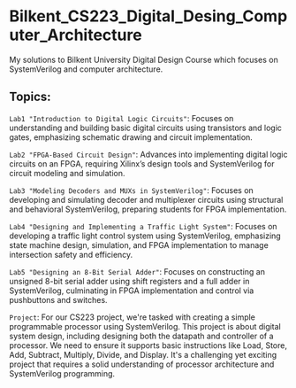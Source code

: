 # Bilkent_CS223_Digital_Desing_Computer_Architecture
My solutions to Bilkent University Digital Design Course which focuses on SystemVerilog and computer architecture.

## Topics:

`Lab1 "Introduction to Digital Logic Circuits"`: Focuses on understanding and building basic digital circuits using transistors and logic gates, emphasizing schematic drawing and circuit implementation.

`Lab2 "FPGA-Based Circuit Design"`: Advances into implementing digital logic circuits on an FPGA, requiring  Xilinx’s design tools and SystemVerilog for circuit modeling and simulation.

`Lab3 "Modeling Decoders and MUXs in SystemVerilog"`: Focuses on developing and simulating decoder and multiplexer circuits using structural and behavioral SystemVerilog, preparing students for FPGA implementation.

`Lab4 "Designing and Implementing a Traffic Light System"`: Focuses on developing a traffic light control system using SystemVerilog, emphasizing state machine design, simulation, and FPGA implementation to manage intersection safety and efficiency.

`Lab5 "Designing an 8-Bit Serial Adder"`: Focuses on constructing an unsigned 8-bit serial adder using shift registers and a full adder in SystemVerilog, culminating in FPGA implementation and control via pushbuttons and switches.

`Project`: For our CS223 project, we're tasked with creating a simple programmable processor using SystemVerilog. This project is about digital system design, including designing both the datapath and controller of a processor. We need to ensure it supports basic instructions like Load, Store, Add, Subtract, Multiply, Divide, and Display. It's a challenging yet exciting project that requires a solid understanding of processor architecture and SystemVerilog programming.
